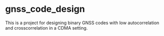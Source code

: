 # gnss_code_design
This is a project for designing binary GNSS codes with low autocorrelation and crosscorrelation in a CDMA setting.
